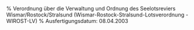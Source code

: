 % Verordnung über die Verwaltung und Ordnung des Seelotsreviers Wismar/Rostock/Stralsund  (Wismar-Rostock-Stralsund-Lotsverordnung - WIROST-LV)
% Ausfertigungsdatum: 08.04.2003
 